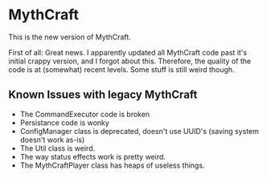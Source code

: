 # MythCraft #

This is the new version of MythCraft.

First of all: Great news. I apparently updated all MythCraft code past it's initial crappy version, and I forgot about this. Therefore, the quality of the code is at (somewhat) recent levels. Some stuff is still weird though.

## Known Issues with legacy MythCraft ##

* The CommandExecutor code is broken
* Persistance code is wonky
* ConfigManager class is deprecated, doesn't use UUID's (saving system doesn't work as-is)
* The Util class is weird.
* The way status effects work is pretty weird.
* The MythCraftPlayer class has heaps of useless things.
